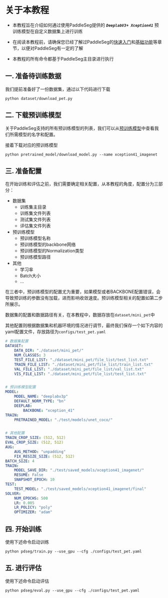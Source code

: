 # 关于本教程

* 本教程旨在介绍如何通过使用PaddleSeg提供的 ***`DeeplabV3+ Xception41`*** 预训练模型在自定义数据集上进行训练

* 在阅读本教程前，请确保您已经了解过PaddleSeg的[快速入门](../README.md#快速入门)和[基础功能](../README.md#基础功能)等章节，以便对PaddleSeg有一定的了解

* 本教程的所有命令都基于PaddleSeg主目录进行执行

## 一. 准备待训练数据

我们提前准备好了一份数据集，通过以下代码进行下载

```shell
python dataset/download_pet.py
```

## 二. 下载预训练模型

关于PaddleSeg支持的所有预训练模型的列表，我们可以从[预训练模型]()中查看我们所需模型的名字和配置。

接着下载对应的预训练模型

```shell
python pretrained_model/download_model.py --name xception41_imagenet
```

## 三. 准备配置

在开始训练和评估之前，我们需要确定相关配置，从本教程的角度，配置分为三部分：

* 数据集
  * 训练集主目录
  * 训练集文件列表
  * 测试集文件列表
  * 评估集文件列表
* 预训练模型
  * 预训练模型名称
  * 预训练模型的backbone网络
  * 预训练模型的Normalization类型
  * 预训练模型路径
* 其他
  * 学习率
  * Batch大小
  * ...

在三者中，预训练模型的配置尤为重要，如果模型或者BACKBONE配置错误，会导致预训练的参数没有加载，进而影响收敛速度。预训练模型相关的配置如第二步所展示。

数据集的配置和数据路径有关，在本教程中，数据存放在`dataset/mini_pet`中

其他配置则根据数据集和机器环境的情况进行调节，最终我们保存一个如下内容的yaml配置文件，存放路径为`configs/test_pet.yaml`

```yaml
# 数据集配置
DATASET:
    DATA_DIR: "./dataset/mini_pet/"
    NUM_CLASSES: 3
    TEST_FILE_LIST: "./dataset/mini_pet/file_list/test_list.txt"
    TRAIN_FILE_LIST: "./dataset/mini_pet/file_list/train_list.txt"
    VAL_FILE_LIST: "./dataset/mini_pet/file_list/val_list.txt"
    VIS_FILE_LIST: "./dataset/mini_pet/file_list/test_list.txt"


# 预训练模型配置
MODEL:
    MODEL_NAME: "deeplabv3p"
    DEFAULT_NORM_TYPE: "bn"
    DEEPLAB:
        BACKBONE: "xception_41"
TRAIN:
    PRETRAINED_MODEL: "./test/models/unet_coco/"


# 其他配置
TRAIN_CROP_SIZE: (512, 512) 
EVAL_CROP_SIZE: (512, 512) 
AUG:
    AUG_METHOD: "unpadding" 
    FIX_RESIZE_SIZE: (512, 512)
BATCH_SIZE: 4
TRAIN:
    MODEL_SAVE_DIR: "./test/saved_models/xception41_imagenet/"
    RESUME: False
    SNAPSHOT_EPOCH: 10
TEST:
    TEST_MODEL: "./test/saved_models/xception41_imagenet/final"
SOLVER:
    NUM_EPOCHS: 500
    LR: 0.005
    LR_POLICY: "poly"
    OPTIMIZER: "adam"
```

## 四. 开始训练

使用下述命令启动训练

```shell
python pdseg/train.py --use_gpu --cfg ./configs/test_pet.yaml 
```

## 五. 进行评估

使用下述命令启动评估

```shell
python pdseg/eval.py --use_gpu --cfg ./configs/test_pet.yaml 
```
